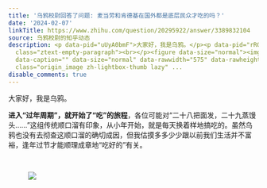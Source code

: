 ```yaml
---
title: '乌鸦校尉回答了问题: 麦当劳和肯德基在国外都是底层民众才吃的吗？'
date: '2024-02-07'
linkTitle: https://www.zhihu.com/question/20295922/answer/3389832104
source: 乌鸦校尉的知乎动态
description: <p data-pid="uUyA0bmF">大家好，我是乌鸦。</p><p data-pid="rRGzERXY"><b>进入“过年周期”，就开始了“吃”的旅程</b>，各位可能对“二十八把面发，二十九蒸馒头……”这组传统顺口溜有印象，从小年开始，就是每天换着样地搞吃的。虽然乌鸦也没有去彻查这顺口溜的确切成因，但我估摸多多少少跟以前我们生活并不富裕，逢年过节才能顺理成章地“吃好的”有关。</p><p
  class="ztext-empty-paragraph"><br></p><figure data-size="normal"><img src="https://pic4.zhimg.com/v2-63ca229eae6de3259b2f8806a8b327a7_1440w.jpg"
  data-caption="" data-size="normal" data-rawwidth="575" data-rawheight="479" data-original-token="v2-3b650d19fddbcf9f047a3d66e399c637"
  class="origin_image zh-lightbox-thumb lazy" ...
disable_comments: true
---
```

<p data-pid="uUyA0bmF">大家好，我是乌鸦。</p><p data-pid="rRGzERXY"><b>进入“过年周期”，就开始了“吃”的旅程</b>，各位可能对“二十八把面发，二十九蒸馒头……”这组传统顺口溜有印象，从小年开始，就是每天换着样地搞吃的。虽然乌鸦也没有去彻查这顺口溜的确切成因，但我估摸多多少少跟以前我们生活并不富裕，逢年过节才能顺理成章地“吃好的”有关。</p><p class="ztext-empty-paragraph"><br></p><figure data-size="normal"><img src="https://pic4.zhimg.com/v2-63ca229eae6de3259b2f8806a8b327a7_1440w.jpg" data-caption="" data-size="normal" data-rawwidth="575" data-rawheight="479" data-original-token="v2-3b650d19fddbcf9f047a3d66e399c637" class="origin_image zh-lightbox-thumb lazy" ...
